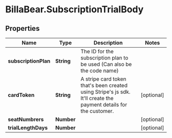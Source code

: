 # BillaBear.SubscriptionTrialBody

## Properties
Name | Type | Description | Notes
------------ | ------------- | ------------- | -------------
**subscriptionPlan** | **String** | The ID for the subscription plan to be used (Can also be the code name) | 
**cardToken** | **String** | A stripe card token that&#x27;s been created using Stripe&#x27;s js sdk. It&#x27;ll create the payment details for the customer. | [optional] 
**seatNumbrers** | **Number** |  | [optional] 
**trialLengthDays** | **Number** |  | [optional] 
